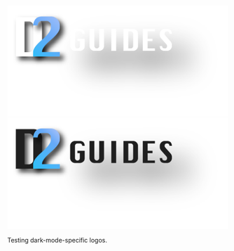 ![D2 Guides](https://github.com/bobby29831/d2guides/blob/e671d9134c8b4015cb93dfca9e6469aa0e928ba8/static/logos/dark-mode-logo.png?raw=true#gh-dark-mode-only)
![D2 Guides](https://github.com/bobby29831/d2guides/blob/e671d9134c8b4015cb93dfca9e6469aa0e928ba8/static/logos/light-mode-logo.png?raw=true#gh-light-mode-only)

Testing dark-mode-specific logos.